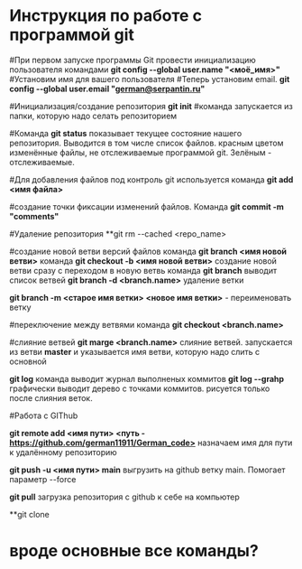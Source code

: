 # **Инструкция по работе с программой git**

#При первом запуске программы Git провести инициализацию пользователя командами
**git config --global user.name "<моё_имя>"**
#Установим имя для вашего пользователя
#Теперь установим email. 
**git config --global user.email "<german@serpantin.ru>"**

#Инициализация/создание репозитория
**git init** 
#команда запускается из папки, которую надо селать репозиторием

#Команда **git status** показывает текущее состояние нашего репозитория. Выводится в том числе список файлов. красным цветом изменённые файлы, не отслеживаемые программой git. Зелёным - отслеживаемые.

#Для добавления файлов под контроль git используется команда **git add <имя файла>**

#создание точки фиксации изменений файлов. Команда **git commit -m "comments"**

#Удаление репозитория **git rm --cached <repo_name>

#создание новой ветви версий файлов
команда **git branch <имя новой ветви>**
команда **git checkout -b <имя новой ветви>** создание новой ветви сразу с переходом в новую ветвь
команда **git branch** выводит список ветвей
**git branch -d <branch.name>** удаление ветки

**git branch -m <старое имя ветки> <новое имя ветки>** - переименовать ветку

#переключение между ветвями команда **git checkout <branch.name>**

#слияние ветвей **git marge <branch.name>** слияние ветвей. запускается из ветви **master** и указывается имя ветви, которую надо слить с основной

**git log** команда выводит журнал выполненых коммитов
**git log --grahp** графически выводит дерево с точками коммитов. рисуется только после слияния веток.



#Работа с GIThub

**git remote add <имя пути> <путь - https://github.com/german11911/German_code>** назначаем имя для пути к удалённому репозиторию

**git push -u <имя пути> main** выгрузить на github ветку main. Помогает параметр --force 

**git pull** загрузка репозитория с github к себе на компьютер

**git clone 
# вроде основные все команды?
